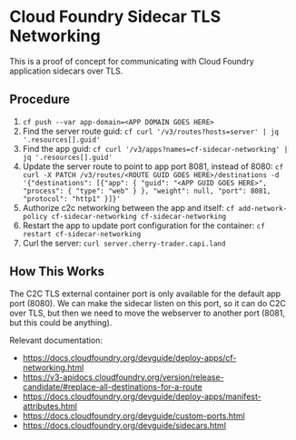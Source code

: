 # Cloud Foundry Sidecar TLS Networking

This is a proof of concept for communicating with Cloud Foundry application
sidecars over TLS.

## Procedure 

1. `cf push --var app-domain=<APP DOMAIN GOES HERE>`
1. Find the server route guid: `cf curl '/v3/routes?hosts=server' | jq '.resources[].guid'`
1. Find the app guid: `cf curl '/v3/apps?names=cf-sidecar-networking' | jq '.resources[].guid'`
1. Update the server route to point to app port 8081, instead of 8080: `cf curl -X PATCH /v3/routes/<ROUTE GUID GOES HERE>/destinations -d '{"destinations": [{"app": { "guid": "<APP GUID GOES HERE>", "process": { "type": "web" } }, "weight": null, "port": 8081, "protocol": "http1" }]}'`
1. Authorize c2c networking between the app and itself: `cf add-network-policy cf-sidecar-networking cf-sidecar-networking`
1. Restart the app to update port configuration for the container: `cf restart cf-sidecar-networking`
1. Curl the server: `curl server.cherry-trader.capi.land`

## How This Works

The C2C TLS external container port is only available for the default app port
(8080). We can make the sidecar listen on this port, so it can do C2C over TLS,
but then we need to move the webserver to another port (8081, but this could be
anything).

Relevant documentation:
- https://docs.cloudfoundry.org/devguide/deploy-apps/cf-networking.html
- https://v3-apidocs.cloudfoundry.org/version/release-candidate/#replace-all-destinations-for-a-route
- https://docs.cloudfoundry.org/devguide/deploy-apps/manifest-attributes.html
- https://docs.cloudfoundry.org/devguide/custom-ports.html
- https://docs.cloudfoundry.org/devguide/sidecars.html
